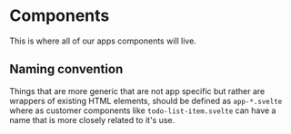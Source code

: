 # Components

This is where all of our apps components will live. 

## Naming convention

Things that are more generic that are not app specific but rather are wrappers of existing HTML elements, should be defined as `app-*.svelte` where as customer components like `todo-list-item.svelte` can have a name that is more closely related to it's use.